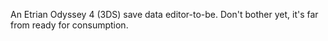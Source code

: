 An Etrian Odyssey 4 (3DS) save data editor-to-be. Don't bother yet, it's far from ready for consumption.
